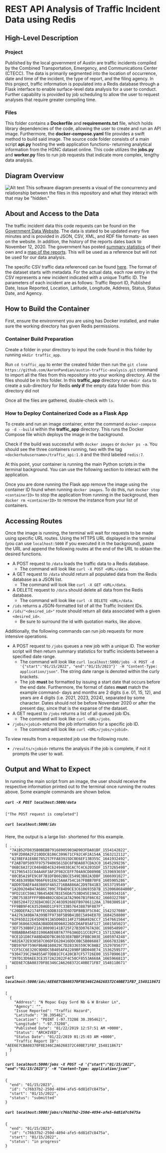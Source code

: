 # REST API Analysis of Traffic Incident Data using Redis

## High-Level Description
### Project
Published by the local government of Austin are traffic incidents compiled by the Combined Transportation, Emergency, and Communications Center (CTECC). The data is primarily segmented into the location of occurrence, date and time of the incident, the type of report, and the filing agency. In this project, traffic information is populated into a Redis database through a Flask interface to enable surface-level data analysis for a user to conduct. Further capability is provided by job scheduling to allow the user to request analyses that require greater compiling time.

### Files
This folder contains a **Dockerfile** and **requirements.txt** file, which holds library dependencies of the code, allowing the user to create and run an API image. Furthermore, the **docker-compose.yaml** file provides a swift method to build said image. The source code folder consists of a main script **api.py** hosting the web application functions- returning analytical information from the HGNC dataset online. This code utilizes the **jobs.py** and **worker.py** files to run job requests that indicate more complex, lengthy data analysis. 

## Diagram Overview
![Alt text](https://github.com/AaronPandian/coe323-homeworks/blob/main/homework08/diagram.png)
This software diagram presents a visual of the concurrency and relationship between the files in this repository and what they interact 
with that may be "hidden."

## About and Access to the Data
The traffic incident data this code requests can be found on the [Government Data Website](https://catalog.data.gov/dataset/real-time-traffic-incident-reports/resource/e9a86b8c-2b7f-4921-8f25-cfdac2202f2a). The data is stated to be updated every five minutes and is provided in JSON, CSV, XML, and RDF file formats- as seen on the website. In addition, the history of the reports dates back to November 12, 2020. The government has posted [summary statistics](https://data.austintexas.gov/stories/s/48n7-m3me) of their own and a [map of the reports](https://data.austintexas.gov/stories/s/Austin-Travis-County-Traffic-Report-Page/9qfg-4swh/). This will be used as a reference but will not be used for our data analysis.

The specific CSV traffic data referenced can be found [here](https://data.austintexas.gov/api/views/dx9v-zd7x/rows.csv?accessType=DOWNLOAD). The format of the dataset starts with metadata. For the actual data, each row entry in the CSV represents a new incident indicated with a unique Traffic ID. The parameters of each incident are as follows: Traffic Report ID, Published Date, Issue Reported, Location, Latitude, Longitude, Address, Status, Status Date, and Agency.

## How to Build the Container
First, ensure the environment you are using has Docker installed, and make sure the working directory has given Redis permissions.

### Container Build Preparation
Create a folder in your directory to input the code found in this folder by running `mkdir traffic_app`. 

Run `cd traffic_app` to enter the created folder then run the `git clone https://github.com/AaronPandian/austin-traffic-analysis.git` command to import all the files from this repository into your working directory. All the files should be in this folder. In this **traffic_app** directory run `mkdir data` to create a sub-directory for Redis **only if** the empty data folder from this directory did not 

Once all the files are gathered, double-check with `ls`.  

### How to Deploy Containerized Code as a Flask App
To create and run an image container, enter the command `docker-compose up -d --build` within the **traffic_app** directory. This runs the Docker Compose file which deploys the image in the background. 

Check if the build was successful with `docker images` or `docker ps -a`. You should see the three containers running, two with the tag `<dockerhubusername>/traffic_api:1.0` and the third labeled `redis:7`.

At this point, your container is running the main Python scripts in the terminal background. You can use the following section to interact with the application. 

Once you are done running the Flask app remove the image using the container ID found when running `docker images`. To do this, run `docker stop <containerID>` to stop the application from running in the background, then `docker rm <containerID>` to remove the instance from your list of containers.

## Accessing Routes
Once the image is running, the terminal will wait for requests to be made using specific URL routes. Using the HTTPS URL displayed in the terminal (you can use `localhost:5000` if you executed it in the background), paste the URL and append the following routes at the end of the URL to obtain the desired functions. 

* A POST request to `/data` loads the traffic data to a Redis database.
    * The command will look like `curl -X POST <URL>/data`.
* A GET request to `/data` should return all populated data from the Redis database as a JSON list.
    * The command will look like `curl -X GET <URL>/data`.
* A DELETE request to `/data` should delete all data from the Redis database.
    * The command will look like `curl -X DELETE <URL>/data`.
* `/ids` returns a JSON-formatted list of all the Traffic Incident IDs.
* `/ids/"<desired_id>"` route should return all data associated with a given `<desired_id>`.
    * Be sure to surround the id with quotation marks, like above.  

Additionally, the following commands can run job requests for more intensive operations. 

* A POST request to `/jobs` queues a new job with a unique ID. The worker script will then return summary statistics for traffic incidents between a specified date range. 
    * The command will look like `curl localhost:5000/jobs -X POST -d '{"start":"01/15/2022", "end":"01/15/2023"}' -H "Content-Type: application/json"`. The string date range is denoted within the curly brackets. 
    * The job **must** be formatted by issuing a start date that occurs before the end date. Furthermore, the format of dates **must** match the example command- days and months are 2 digits (i.e. 01, 15, 12), and years are 4 digits (i.e. 2021, 2023, 2024), separated by some character. Dates should not be before November 2020 or after the present day, since that is the expanse of the dataset. 
* A GET request to `/jobs` returns a list of all queued job IDs.
    * The command will look like `curl <URL>/jobs`.
* `/jobs/<jobid>` returns the job information for a specific job ID.
    * The command will look like `curl <URL>/jobs/<jobid>`.
 
To view results from a requested job use the following route.

* `/results/<jobid>` returns the analysis if the job is complete, if not it prompts the user to wait. 

## Output and What to Expect
In running the main script from an image, the user should receive the respective information printed out to the terminal once running the routes above. Some example commands are shown below.
##### `curl -X POST localhost:5000/data`
```
["The POST request is completed"]
```
##### `curl localhost:5000/ids`
Here, the output is a large list- shortened for this example. 
```
[ . . . 
  "7A1B52FD835B0BEBB79168905903AD903FDA01BF_1554142822",
  "69F2D00A2F210DDCB106C399671CF92C4F2A154A_1563212112",
  "A238EFA1E6BE785257FFA83915DC0E6EF13B355C_1641932492",
  "F2AB78F5097F975794065615DC6F9DA887CDA3C0_1645299236",
  "06BC6A372C0484BD4C62494038CAC7C4C62035DF_1573265498",
  "817965431C04A46F3AF2F982CEFF704A9CD0890B_1539693659",
  "80CB5A19FE9C8F7B1DFB602B6CE549E3B82A3DBF_1666991027",
  "0C4E6389BA7066F691E6C5AAA754C167FBB870F8_1605905286",
  "ADD97DAEFA483805F4A52716BA886AC2D97841B3_1653719549",
  "1A2D9204B47A686C709C7FB4D9CE3C6106935D7B_1520068684000",
  "9FD21EC59A17B645ADE7B1E56DA753BD45E19A2C_1596934316",
  "2BE753B3FFFF9B04B02C6D41A7A29067B1F86C02_1660322708",
  "CB852047223EB4C0EC2C483D9268EFB97861128A_1708380518",
  "FF9BB9F4C63520A6D11F97C33B576438879F887F",
  "C20DDEFA2174FFEC6DDB31D7E6D7DFB8B3F5C04C_1542327080",
  "A42763A9BA7A399B7F9738F5B9B41BEC5A94E87D_1684258800",
  "62F65D222E45D9E913A5D06D114F275B6A926CC7_1547661564",
  "00F36866326DA3B8DDE0D960226DCD6AFB5AF127_1601585023",
  "3EF7538B0F216C80090141B725F27B3D0767A38C_1698548907",
  "08BABBA456D31986A0E6B7A77F63A6D11CC82FC3_1571326614",
  "0CE1D1D8CFA8BDADD7BC865D3E87BBF2FBBC003E_1605974248",
  "A02EA72E938587C06DFE620416DDC0BC5B086887_1666783286",
  "DB5976F7596FB6AB160829C7D28336559C9C0AB2_1529785677",
  "CCF5CC6E320C9D0DC5B405AFA2289BF1BD040E74_1536259577",
  "9304739C29A855AF7DDB1CFC420CB7CF57726E00_1557090610",
  "397D13D9AEE3CE3572A22022F4C50CF8553A668A_1665966813",
  "AEE6E7CBA08370F8E346C2A6268372C40BE71FB7_1548118671"
]
```
##### `curl localhost:5000/ids/AEE6E7CBA08370F8E346C2A6268372C40BE71FB7_1548118671`
```
[
  {
    "Address": "N Mopac Expy Svrd Nb & W Braker Ln",
    "Agency": "",
    "Issue Reported": "Traffic Hazard",
    "Latitude": "30.395462",
    "Location": "POINT (-97.73208 30.395462)",
    "Longitude": "-97.73208",
    "Published Date": "01/22/2019 12:57:51 AM +0000",
    "Status": "ARCHIVED",
    "Status Date": "01/22/2019 01:25:03 AM +0000",
    "Traffic Report ID": "AEE6E7CBA08370F8E346C2A6268372C40BE71FB7_1548118671"
  }
]
```
##### `curl localhost:5000/jobs -X POST -d '{"start":"01/15/2022", "end":"01/15/2023"}' -H "Content-Type: application/json"`
```
{
  "end": "01/15/2023",
  "id": "c76b37b2-250d-4894-afe5-6d81d7c8475a",
  "start": "01/15/2022",
  "status": "submitted"
}
```
##### `curl localhost:5000/jobs/c76b37b2-250d-4894-afe5-6d81d7c8475a`
```
{
  "end": "01/15/2023",
  "id": "c76b37b2-250d-4894-afe5-6d81d7c8475a",
  "start": "01/15/2022",
  "status": "in progress"
}
```
